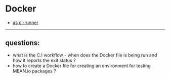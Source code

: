 Docker 
====
- [as ci-runner](https://github.com/sameersbn/docker-gitlab-ci-runner)
------

questions:
-----
- what is the C.I workflow - when does the Docker file is being run and how it reports the exit status ?
- how to create a Docker file for creating an environment for testing MEAN.io packages ?
